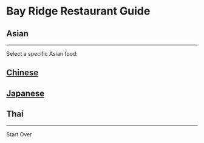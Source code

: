 # Bay Ridge Restaurant Guide
## Asian
---
Select a specific Asian food:
## [Chinese](chinese.md)
## [Japanese](japanese.md)
## Thai
---
Start Over